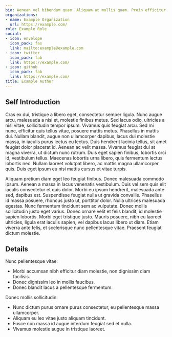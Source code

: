 ```yaml
---
bio: Aenean vel bibendum quam. Aliquam at mollis quam. Proin efficitur.
organizations:
- name: Example Organization
  url: https://example.com/
role: Example Role
social:
- icon: envelope
  icon_pack: fas
  link: mailto:example@example.com
- icon: twitter
  icon_pack: fab
  link: https://example.com/
- icon: github
  icon_pack: fab
  link: https://example.com/
title: Example Author
---
```


## Self Introduction

Cras ex dui, tristique a libero eget, consectetur semper ligula. Nunc augue arcu, malesuada a nisi et, molestie finibus metus. Sed lacus odio, ultricies a nisl vitae, sollicitudin tempor ipsum. Vivamus quis feugiat arcu. Sed mi nunc, efficitur quis tellus vitae, posuere mattis metus. Phasellus in mattis dui. Nullam blandit, augue non ullamcorper dapibus, lacus dui molestie massa, in iaculis purus lectus eu lectus. Duis hendrerit lacinia tellus, sit amet feugiat dolor placerat id. Aenean ac velit massa. Vivamus feugiat dui at magna viverra, ut dictum nunc rutrum. Duis eget sapien finibus, lobortis orci id, vestibulum tellus. Maecenas lobortis urna libero, quis fermentum lectus lobortis nec. Nullam laoreet volutpat libero, ac mattis magna ullamcorper quis. Duis eget ipsum eu nisi mattis cursus et vitae turpis.

Aliquam pretium diam eget leo feugiat finibus. Donec malesuada commodo ipsum. Aenean a massa in lacus venenatis vestibulum. Duis vel sem quis elit iaculis consectetur et quis dolor. Morbi eu ipsum hendrerit, malesuada ante sed, dapibus est. Suspendisse feugiat nulla ut gravida convallis. Phasellus id massa posuere, rhoncus justo ut, porttitor dolor. Nulla ultrices malesuada egestas. Nunc fermentum tincidunt sem ac vulputate. Donec mollis sollicitudin justo eget varius. Donec ornare velit et felis blandit, id molestie sapien lobortis. Morbi eget tristique justo. Mauris posuere, nibh eu laoreet ultricies, ligula erat iaculis sapien, vel dapibus lacus libero ut diam. Etiam viverra ante felis, et scelerisque nunc pellentesque vitae. Praesent feugiat dictum molestie.

## Details  

Nunc pellentesque vitae:
-   Morbi accumsan nibh efficitur diam molestie, non dignissim diam facilisis.
-   Donec dignissim leo in mollis faucibus.
-   Donec blandit lacus a pellentesque fermentum.

Donec mollis sollicitudin:
-   Nunc dictum purus ornare purus consectetur, eu pellentesque massa ullamcorper.
-   Aliquam eu leo vitae justo aliquam tincidunt.
-   Fusce non massa id augue interdum feugiat sed et nulla.
-   Vivamus molestie augue in tristique laoreet.
